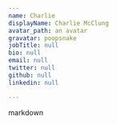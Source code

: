 ```yaml
---
name: Charlie
displayName: Charlie McClung
avatar_path: an avatar
gravatar: poopsnake
jobTitle: null
bio: null
email: null
twitter: null
github: null
linkedin: null

---
```


markdown


